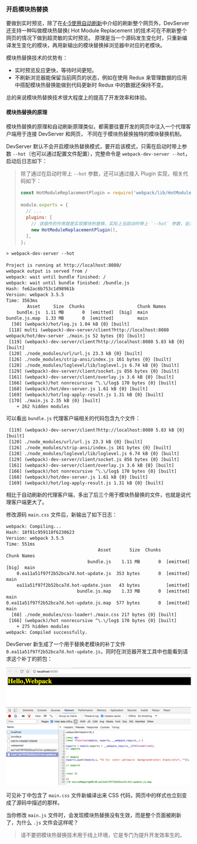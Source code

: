 ### 开启模块热替换
要做到实时预览，除了在[4-5使用自动刷新](4-5使用自动刷新.md)中介绍的刷新整个网页外，DevServer 还支持一种叫做模块热替换( Hot Module Replacement )的技术可在不刷新整个网页的情况下做到超灵敏的实时预览。
原理是当一个源码发生变化时，只重新编译发生变化的模块，再用新输出的模块替换掉浏览器中对应的老模块。

模块热替换技术的优势有：

- 实时预览反应更快，等待时间更短。
- 不刷新浏览器能保留当前网页的状态，例如在使用 Redux 来管理数据的应用中搭配模块热替换能做到代码更新时 Redux 中的数据还保持不变。

总的来说模块热替换技术很大程度上的提高了开发效率和体验。

#### 模块热替换的原理
模块热替换的原理和自动刷新原理类似，都需要往要开发的网页中注入一个代理客户端用于连接 DevServer 和网页，
不同在于模块热替换独特的模块替换机制。

DevServer 默认不会开启模块热替换模式，要开启该模式，只需在启动时带上参数 `--hot`（也可以通过配置文件配置），完整命令是 `webpack-dev-server --hot`，启动后日志如下：

> 除了通过在启动时带上 `--hot` 参数，还可以通过接入 Plugin 实现，相关代码如下：
> ```js
> const HotModuleReplacementPlugin = require('webpack/lib/HotModuleReplacementPlugin');
> 
> module.exports = {
>   // ...
>   plugins: [
>     // 该插件的作用就是实现模块热替换，实际上当启动时带上 `--hot` 参数，会注入该插件。
>     new HotModuleReplacementPlugin(),
>   ],
> };
> ```

```
> webpack-dev-server --hot

Project is running at http://localhost:8080/
webpack output is served from /
webpack: wait until bundle finished: /
webpack: wait until bundle finished: /bundle.js
Hash: fe62ac6b753c1d98961b
Version: webpack 3.5.5
Time: 3563ms
        Asset     Size  Chunks                    Chunk Names
    bundle.js  1.11 MB       0  [emitted]  [big]  main
bundle.js.map  1.33 MB       0  [emitted]         main
  [50] (webpack)/hot/log.js 1.04 kB {0} [built]
 [118] multi (webpack)-dev-server/client?http://localhost:8080 webpack/hot/dev-server ./main.js 52 bytes {0} [built]
 [119] (webpack)-dev-server/client?http://localhost:8080 5.83 kB {0} [built]
 [120] ./node_modules/url/url.js 23.3 kB {0} [built]
 [126] ./node_modules/strip-ansi/index.js 161 bytes {0} [built]
 [128] ./node_modules/loglevel/lib/loglevel.js 6.74 kB {0} [built]
 [129] (webpack)-dev-server/client/socket.js 856 bytes {0} [built]
 [161] (webpack)-dev-server/client/overlay.js 3.6 kB {0} [built]
 [166] (webpack)/hot nonrecursive ^\.\/log$ 170 bytes {0} [built]
 [168] (webpack)/hot/dev-server.js 1.61 kB {0} [built]
 [169] (webpack)/hot/log-apply-result.js 1.31 kB {0} [built]
 [170] ./main.js 2.35 kB {0} [built]
    + 262 hidden modules
```
可以看出 `bundle.js` 代理客户端相关的代码包含九个文件：
```
 [119] (webpack)-dev-server/client?http://localhost:8080 5.83 kB {0} [built]
 [120] ./node_modules/url/url.js 23.3 kB {0} [built]
 [126] ./node_modules/strip-ansi/index.js 161 bytes {0} [built]
 [128] ./node_modules/loglevel/lib/loglevel.js 6.74 kB {0} [built] 
 [129] (webpack)-dev-server/client/socket.js 856 bytes {0} [built]
 [161] (webpack)-dev-server/client/overlay.js 3.6 kB {0} [built]
 [166] (webpack)/hot nonrecursive ^\.\/log$ 170 bytes {0} [built]
 [168] (webpack)/hot/dev-server.js 1.61 kB {0} [built]
 [169] (webpack)/hot/log-apply-result.js 1.31 kB {0} [built]
```
相比于自动刷新的代理客户端，多出了后三个用于模块热替换的文件，也就是说代理客户端更大了。

修改源码 `main.css` 文件后，新输出了如下日志：
```
webpack: Compiling...
Hash: 18f81c959118f6230623
Version: webpack 3.5.5
Time: 551ms
                                   Asset       Size  Chunks                    Chunk Names
                               bundle.js    1.11 MB       0  [emitted]  [big]  main
    0.ea11a51f97f2b52bca7d.hot-update.js  353 bytes       0  [emitted]         main
    ea11a51f97f2b52bca7d.hot-update.json   43 bytes          [emitted]         
                           bundle.js.map    1.33 MB       0  [emitted]         main
0.ea11a51f97f2b52bca7d.hot-update.js.map  577 bytes       0  [emitted]         main
  [68] ./node_modules/css-loader!./main.css 217 bytes {0} [built]
 [166] (webpack)/hot nonrecursive ^\.\/log$ 170 bytes {0} [built]
    + 275 hidden modules
webpack: Compiled successfully.
```
DevServer 新生成了一个用于替换老模块的补丁文件 `0.ea11a51f97f2b52bca7d.hot-update.js`，同时在浏览器开发工具中也能看到请求这个补丁的抓包：

![图4.5.3 模块热替换模式下的补丁](img/hot-patch.png)

可见补丁中包含了 `main.css` 文件新编译出来 CSS 代码，网页中的样式也立刻变成了源码中描述的那样。

当你修改 `main.js` 文件时，会发现模块热替换没有生效，而是整个页面被刷新了，为什么 `.js` 文件会这样呢？


> 请不要把模块热替换技术用于线上环境，它是专门为提升开发效率生的。


